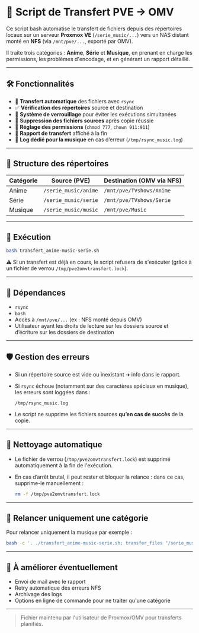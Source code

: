 # 📂 Script de Transfert PVE → OMV

Ce script bash automatise le transfert de fichiers depuis des répertoires locaux sur un serveur **Proxmox VE** (`/serie_music/...`) vers un NAS distant monté en **NFS** (via `/mnt/pve/...`, exporté par OMV).

Il traite trois catégories : **Anime**, **Série** et **Musique**, en prenant en charge les permissions, les problèmes d'encodage, et en générant un rapport détaillé.

---

## 🛠️ Fonctionnalités

- 📁 **Transfert automatique** des fichiers avec `rsync`
- ✅ **Vérification des répertoires** source et destination
- 🔐 **Système de verrouillage** pour éviter les exécutions simultanées
- 🧹 **Suppression des fichiers sources** après copie réussie
- 🔧 **Réglage des permissions** (`chmod 777`, `chown 911:911`)
- 🧾 **Rapport de transfert** affiché à la fin
- 📝 **Log dédié pour la musique** en cas d’erreur (`/tmp/rsync_music.log`)

---

## 📂 Structure des répertoires

| Catégorie | Source (PVE)            | Destination (OMV via NFS)       |
|-----------|--------------------------|----------------------------------|
| Anime     | `/serie_music/anime`     | `/mnt/pve/TVshows/Anime`        |
| Série     | `/serie_music/serie`     | `/mnt/pve/TVshows/Serie`        |
| Musique   | `/serie_music/music`     | `/mnt/pve/Music`                |

---

## 🚀 Exécution

```bash
bash transfert_anime-music-serie.sh
```

⚠️ Si un transfert est déjà en cours, le script refusera de s'exécuter (grâce à un fichier de verrou `/tmp/pve2omvtransfert.lock`).

---

## 📆 Dépendances

- `rsync`
- `bash`
- Accès à `/mnt/pve/...` (ex : NFS monté depuis OMV)
- Utilisateur ayant les droits de lecture sur les dossiers source et d’écriture sur les dossiers de destination

---

## 🛡️ Gestion des erreurs

- Si un répertoire source est vide ou inexistant ➔ info dans le rapport.
- Si `rsync` échoue (notamment sur des caractères spéciaux en musique), les erreurs sont loggées dans :
  
  ```
  /tmp/rsync_music.log
  ```

- Le script ne supprime les fichiers sources **qu’en cas de succès** de la copie.

---

## 🧹 Nettoyage automatique

- Le fichier de verrou (`/tmp/pve2omvtransfert.lock`) est supprimé automatiquement à la fin de l'exécution.
- En cas d’arrêt brutal, il peut rester et bloquer la relance : dans ce cas, supprime-le manuellement :

  ```bash
  rm -f /tmp/pve2omvtransfert.lock
  ```

---

## 🔄 Relancer uniquement une catégorie

Pour relancer uniquement la musique par exemple :

```bash
bash -c '. ./transfert_anime-music-serie.sh; transfer_files "/serie_music/music" "/mnt/pve/Music" "Musique"'
```

---

## 📝 À améliorer éventuellement

- Envoi de mail avec le rapport
- Retry automatique des erreurs NFS
- Archivage des logs
- Options en ligne de commande pour ne traiter qu'une catégorie

---

> Fichier maintenu par l'utilisateur de Proxmox/OMV pour transferts planifiés.

